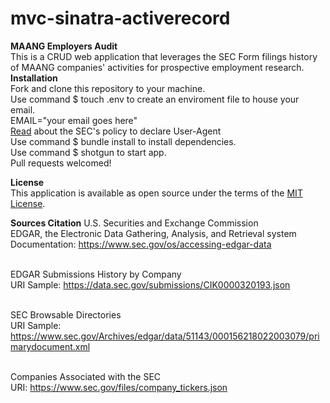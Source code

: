 # mvc-sinatra-activerecord
<b>MAANG Employers Audit</b><br>
This is a CRUD web application that leverages the SEC Form filings history of MAANG companies' activities for prospective employment research.<br>
<b>Installation</b><br>
Fork and clone this repository to your machine.<br>
Use command $ touch .env to create an enviroment file to house your email. <br>
EMAIL="your email goes here"<br>
<a href="https://www.sec.gov/os/webmaster-faq#developers">Read</a> about the SEC's policy to declare User-Agent<br>
Use command $ bundle install to install dependencies.<br>
Use command $ shotgun to start app.<br>
Pull requests welcomed!<br>

<b>License</b><br>
This application is available as open source under the terms of the <a href="https://opensource.org/licenses/MIT">MIT License</a>.<br>

<b>Sources Citation</b>
U.S. Securities and Exchange Commission<br>
EDGAR, the Electronic Data Gathering, Analysis, and Retrieval system<br>
Documentation: https://www.sec.gov/os/accessing-edgar-data<br><br>

EDGAR Submissions History by Company<br>
URI Sample: https://data.sec.gov/submissions/CIK0000320193.json<br><br>

SEC Browsable Directories<br>
URI Sample: https://www.sec.gov/Archives/edgar/data/51143/000156218022003079/primarydocument.xml<br><br>

Companies Associated with the SEC<br>
URI: https://www.sec.gov/files/company_tickers.json

